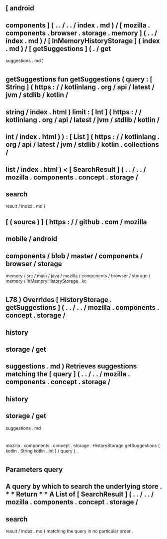 [
android
-
components
]
(
.
.
/
.
.
/
index
.
md
)
/
[
mozilla
.
components
.
browser
.
storage
.
memory
]
(
.
.
/
index
.
md
)
/
[
InMemoryHistoryStorage
]
(
index
.
md
)
/
[
getSuggestions
]
(
.
/
get
-
suggestions
.
md
)
#
getSuggestions
fun
getSuggestions
(
query
:
[
String
]
(
https
:
/
/
kotlinlang
.
org
/
api
/
latest
/
jvm
/
stdlib
/
kotlin
/
-
string
/
index
.
html
)
limit
:
[
Int
]
(
https
:
/
/
kotlinlang
.
org
/
api
/
latest
/
jvm
/
stdlib
/
kotlin
/
-
int
/
index
.
html
)
)
:
[
List
]
(
https
:
/
/
kotlinlang
.
org
/
api
/
latest
/
jvm
/
stdlib
/
kotlin
.
collections
/
-
list
/
index
.
html
)
<
[
SearchResult
]
(
.
.
/
.
.
/
mozilla
.
components
.
concept
.
storage
/
-
search
-
result
/
index
.
md
)
>
[
(
source
)
]
(
https
:
/
/
github
.
com
/
mozilla
-
mobile
/
android
-
components
/
blob
/
master
/
components
/
browser
/
storage
-
memory
/
src
/
main
/
java
/
mozilla
/
components
/
browser
/
storage
/
memory
/
InMemoryHistoryStorage
.
kt
#
L78
)
Overrides
[
HistoryStorage
.
getSuggestions
]
(
.
.
/
.
.
/
mozilla
.
components
.
concept
.
storage
/
-
history
-
storage
/
get
-
suggestions
.
md
)
Retrieves
suggestions
matching
the
[
query
]
(
.
.
/
.
.
/
mozilla
.
components
.
concept
.
storage
/
-
history
-
storage
/
get
-
suggestions
.
md
#
mozilla
.
components
.
concept
.
storage
.
HistoryStorage
getSuggestions
(
kotlin
.
String
kotlin
.
Int
)
/
query
)
.
#
#
#
Parameters
query
-
A
query
by
which
to
search
the
underlying
store
.
*
*
Return
*
*
A
List
of
[
SearchResult
]
(
.
.
/
.
.
/
mozilla
.
components
.
concept
.
storage
/
-
search
-
result
/
index
.
md
)
matching
the
query
in
no
particular
order
.
